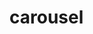 <!-- generated by markdown-notes-tree -->

# carousel

<!-- optional markdown-notes-tree directory description starts here -->

<!-- optional markdown-notes-tree directory description ends here -->


